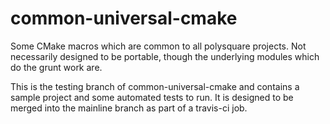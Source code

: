 common-universal-cmake
======================

Some CMake macros which are common to all polysquare projects. Not necessarily designed to be portable, though the underlying modules which do the grunt work are.

This is the testing branch of common-universal-cmake and contains a sample project and some automated tests to run. It is designed to be merged
into the mainline branch as part of a travis-ci job.
